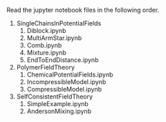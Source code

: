Read the jupyter notebook files in the following order.

1. SingleChainsInPotentialFields
    1. Diblock.ipynb
    2. MultiArmStar.ipynb
    3. Comb.ipynb
    4. Mixture.ipynb
    5. EndToEndDistance.ipynb
2. PolymerFieldTheory
    1. ChemicalPotentialFields.ipynb
    2. IncompressibleModel.ipynb
    3. CompressibleModel.ipynb
3. SelfConsistentFieldTheory
    1. SimpleExample.ipynb
    2. AndersonMixing.ipynb